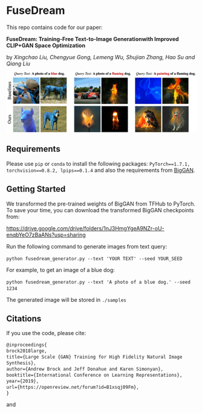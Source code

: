 # FuseDream

This repo contains code for our paper:

**FuseDream: Training-Free Text-to-Image Generationwith Improved CLIP+GAN Space Optimization**

by *Xingchao Liu, Chengyue Gong, Lemeng Wu, Shujian Zhang, Hao Su and Qiang Liu*

![FuseDream](./imgs/header_img.png?raw=true "FuseDream")

## Requirements
Please use `pip` or `conda` to install the following packages:
`PyTorch==1.7.1, torchvision==0.8.2, lpips==0.1.4` and also the requirements from [BigGAN](https://github.com/ajbrock/BigGAN-PyTorch).

## Getting Started

We transformed the pre-trained weights of BigGAN from TFHub to PyTorch. To save your time, you can download the transformed BigGAN checkpoints from:

https://drive.google.com/drive/folders/1nJ3HmgYgeA9NZr-oU-enqbYeO7zBaANs?usp=sharing

Run the following command to generate images from text query:

`python fusedream_generator.py --text 'YOUR TEXT' --seed YOUR_SEED`

For example, to get an image of a blue dog:

`python fusedream_generator.py --text 'A photo of a blue dog.' --seed 1234`

The generated image will be stored in `./samples`

## Citations
If you use the code, please cite:

```text
@inproceedings{
brock2018large,
title={Large Scale {GAN} Training for High Fidelity Natural Image Synthesis},
author={Andrew Brock and Jeff Donahue and Karen Simonyan},
booktitle={International Conference on Learning Representations},
year={2019},
url={https://openreview.net/forum?id=B1xsqj09Fm},
}
```

and
```
```
